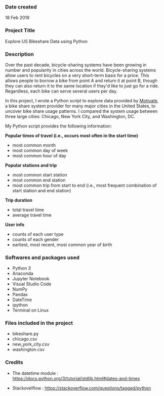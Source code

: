 ### Date created
18 Feb 2019

### Project Title
Explore US Bikeshare Data using Python

### Description

Over the past decade, bicycle-sharing systems have been growing in number and popularity in cities across the world. Bicycle-sharing systems allow users to rent bicycles on a very short-term basis for a price. This allows people to borrow a bike from point A and return it at point B, though they can also return it to the same location if they'd like to just go for a ride. Regardless, each bike can serve several users per day.

In this project, I wrote a Python script to explore data provided by [Motivate](https://www.motivateco.com/ "Motivate"), a bike share system provider for many major cities in the United States, to uncover bike share usage patterns. I compared the system usage between three large cities: Chicago, New York City, and Washington, DC.

My Python script provides the following information:

**Popular times of travel (i.e., occurs most often in the start time)**

- most common month
- most common day of week
- most common hour of day

**Popular stations and trip**

- most common start station
- most common end station
- most common trip from start to end (i.e., most frequent combination of start station and end station)

**Trip duration**

- total travel time
- average travel time

**User info**

- counts of each user type
- counts of each gender
- earliest, most recent, most common year of birth


### Softwares and packages used

- Python 3
- Anaconda
- Jupyter Notebook
- Visual Studio Code
- NumPy
- Pandas
- DateTime
- ipython
- Terminal on Linux

### Files included in the project

- bikeshare.py
- chicago.csv
- new_york_city.csv
- washington.csv

### Credits

- The datetime module : https://docs.python.org/3/tutorial/stdlib.html#dates-and-times

- Stackovelflow : https://stackoverflow.com/questions/tagged/python
